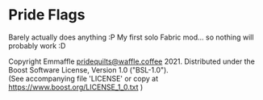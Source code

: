 # Pride Flags

Barely actually does anything :P My first solo Fabric mod... so nothing will probably work :D

Copyright Emmaffle <pridequilts@waffle.coffee> 2021. Distributed under the Boost Software License, Version 1.0 ("BSL-1.0").  
(See accompanying file 'LICENSE' or copy at https://www.boost.org/LICENSE_1_0.txt )
